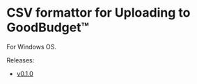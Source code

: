 # CSV formattor for Uploading to GoodBudget™

For Windows OS.

Releases:
 - [v0.1.0](https://github.com/jaytboy/CSVFileFormattor/releases/tag/v0.1.0)